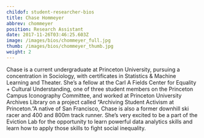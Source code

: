 ```yaml
---
childof: student-researcher-bios
title: Chase Hommeyer
abbrev: chommeyer
position: Research Assistant
date: 2017-11-26T03:46:25.603Z
image: /images/bios/chommeyer_full.jpg
thumb: /images/bios/chommeyer_thumb.jpg
weight: 2
---
```

Chase is a current undergraduate at Princeton University, pursuing a concentration in Sociology, with certificates in Statistics & Machine Learning and Theater. She’s a fellow at the Carl A Fields Center for Equality + Cultural Understanding, one of three student members on the Princeton Campus Iconography Committee, and worked at Princeton University Archives Library on a project called “Archiving Student Activism at Princeton.”A native of San Francisco, Chase is also a former downhill ski racer and 400 and 800m track runner. She’s very excited to be a part of the Eviction Lab for the opportunity to learn powerful data analytics skills and learn how to apply those skills to fight social inequality.

